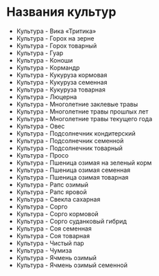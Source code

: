 # Названия культур

- Культура - Вика «Тритика»
- Культура - Горох на зерне
- Культура - Горох товарный
- Культура - Гуар
- Культура - Коноши
- Культура - Кормандр
- Культура - Кукуруза кормовая
- Культура - Кукуруза семенная
- Культура - Кукуруза товарная
- Культура - Люцерна
- Культура - Многолетние заклевые травы
- Культура - Многолетние травы прошлых лет
- Культура - Многолетние травы текущего года
- Культура - Овес
- Культура - Подсолнечник кондитерский
- Культура - Подсолнечник семенной
- Культура - Подсолнечник товарный
- Культура - Просо
- Культура - Пшеница озимая на зеленый корм
- Культура - Пшеница озимая семенная
- Культура - Пшеница озимая товарная
- Культура - Рапс озимый
- Культура - Рапс яровой
- Культура - Свекла сахарная
- Культура - Сорго
- Культура - Сорго кормовой
- Культура - Сорго суданковый гибрид
- Культура - Соя семенная
- Культура - Соя товарная
- Культура - Чистый пар
- Культура - Чумиза
- Культура - Ячмень озимый 
- Культура - Ячмень озимый семенной
